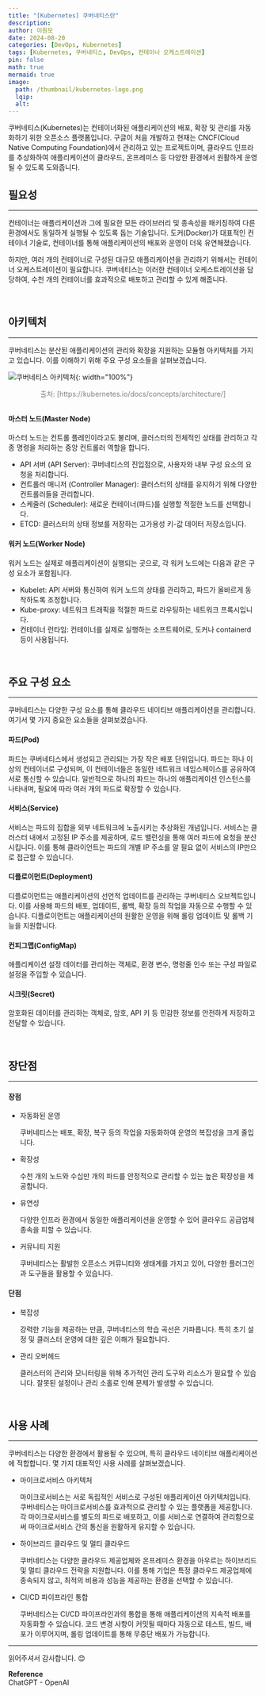 ```yaml
---
title: "[Kubernetes] 쿠버네티스란"
description: 
author: 이원모
date: 2024-08-20
categories: [DevOps, Kubernetes]
tags: [Kubernetes, 쿠버네티스, DevOps, 컨테이너 오케스트레이션]
pin: false
math: true
mermaid: true
image:
  path: /thumbnail/kubernetes-logo.png
  lqip: 
  alt: 
---
```


쿠버네티스(Kubernetes)는 컨테이너화된 애플리케이션의 배포, 확장 및 관리를 자동화하기 위한 오픈소스 플랫폼입니다. 구글이 처음 개발하고 현재는 CNCF(Cloud Native Computing Foundation)에서 관리하고 있는 프로젝트이며, 클라우드 인프라를 추상화하여 애플리케이션이 클라우드, 온프레미스 등 다양한 환경에서 원활하게 운영될 수 있도록 도와줍니다.

## 필요성
---
컨테이너는 애플리케이션과 그에 필요한 모든 라이브러리 및 종속성을 패키징하여 다른 환경에서도 동일하게 실행될 수 있도록 돕는 기술입니다. 도커(Docker)가 대표적인 컨테이너 기술로, 컨테이너를 통해 애플리케이션의 배포와 운영이 더욱 유연해졌습니다.

하지만, 여러 개의 컨테이너로 구성된 대규모 애플리케이션을 관리하기 위해서는 컨테이너 오케스트레이션이 필요합니다. 쿠버네티스는 이러한 컨테이너 오케스트레이션을 담당하여, 수천 개의 컨테이너를 효과적으로 배포하고 관리할 수 있게 해줍니다.

<br>

## 아키텍처
---
쿠버네티스는 분산된 애플리케이션의 관리와 확장을 지원하는 모듈형 아키텍처를 가지고 있습니다. 이를 이해하기 위해 주요 구성 요소들을 살펴보겠습니다.

![쿠버네티스 아키텍처](/posts/20240820/Screenshot_1.png "쿠버네티스 아키텍처"){: width="100%"}
<div style="color: gray; text-align: center; margin-bottom: 30px;">출처: [https://kubernetes.io/docs/concepts/architecture/]</div>

#### 마스터 노드(Master Node)
마스터 노드는 컨트롤 플레인이라고도 불리며, 클러스터의 전체적인 상태를 관리하고 각종 명령을 처리하는 중앙 컨트롤러 역할을 합니다.

- API 서버 (API Server): 쿠버네티스의 진입점으로, 사용자와 내부 구성 요소의 요청을 처리합니다.
- 컨트롤러 매니저 (Controller Manager): 클러스터의 상태를 유지하기 위해 다양한 컨트롤러들을 관리합니다.
- 스케줄러 (Scheduler): 새로운 컨테이너(파드)를 실행할 적절한 노드를 선택합니다.
- ETCD: 클러스터의 상태 정보를 저장하는 고가용성 키-값 데이터 저장소입니다.

#### 워커 노드(Worker Node)
워커 노드는 실제로 애플리케이션이 실행되는 곳으로, 각 워커 노드에는 다음과 같은 구성 요소가 포함됩니다.

- Kubelet: API 서버와 통신하여 워커 노드의 상태를 관리하고, 파드가 올바르게 동작하도록 조정합니다.
- Kube-proxy: 네트워크 트래픽을 적절한 파드로 라우팅하는 네트워크 프록시입니다.
- 컨테이너 런타임: 컨테이너를 실제로 실행하는 소프트웨어로, 도커나 containerd 등이 사용됩니다.

<br>

## 주요 구성 요소
---
쿠버네티스는 다양한 구성 요소를 통해 클라우드 네이티브 애플리케이션을 관리합니다. 여기서 몇 가지 중요한 요소들을 살펴보겠습니다.

#### 파드(Pod)
파드는 쿠버네티스에서 생성되고 관리되는 가장 작은 배포 단위입니다. 파드는 하나 이상의 컨테이너로 구성되며, 이 컨테이너들은 동일한 네트워크 네임스페이스를 공유하여 서로 통신할 수 있습니다. 일반적으로 하나의 파드는 하나의 애플리케이션 인스턴스를 나타내며, 필요에 따라 여러 개의 파드로 확장할 수 있습니다.

#### 서비스(Service)
서비스는 파드의 집합을 외부 네트워크에 노출시키는 추상화된 개념입니다. 서비스는 클러스터 내에서 고정된 IP 주소를 제공하며, 로드 밸런싱을 통해 여러 파드에 요청을 분산시킵니다. 이를 통해 클라이언트는 파드의 개별 IP 주소를 알 필요 없이 서비스의 IP만으로 접근할 수 있습니다.

#### 디플로이먼트(Deployment)
디플로이먼트는 애플리케이션의 선언적 업데이트를 관리하는 쿠버네티스 오브젝트입니다. 이를 사용해 파드의 배포, 업데이트, 롤백, 확장 등의 작업을 자동으로 수행할 수 있습니다. 디플로이먼트는 애플리케이션의 원활한 운영을 위해 롤링 업데이트 및 롤백 기능을 지원합니다.

#### 컨피그맵(ConfigMap)
애플리케이션 설정 데이터를 관리하는 객체로, 환경 변수, 명령줄 인수 또는 구성 파일로 설정을 주입할 수 있습니다.

#### 시크릿(Secret)
암호화된 데이터를 관리하는 객체로, 암호, API 키 등 민감한 정보를 안전하게 저장하고 전달할 수 있습니다.

<br>

## 장단점
---
#### 장점
- 자동화된 운영

  쿠버네티스는 배포, 확장, 복구 등의 작업을 자동화하여 운영의 복잡성을 크게 줄입니다.

- 확장성

  수천 개의 노드와 수십만 개의 파드를 안정적으로 관리할 수 있는 높은 확장성을 제공합니다.

- 유연성

  다양한 인프라 환경에서 동일한 애플리케이션을 운영할 수 있어 클라우드 공급업체 종속을 피할 수 있습니다.

- 커뮤니티 지원

  쿠버네티스는 활발한 오픈소스 커뮤니티와 생태계를 가지고 있어, 다양한 플러그인과 도구들을 활용할 수 있습니다.

#### 단점
- 복잡성

  강력한 기능을 제공하는 만큼, 쿠버네티스의 학습 곡선은 가파릅니다. 특히 초기 설정 및 클러스터 운영에 대한 깊은 이해가 필요합니다.

- 관리 오버헤드

  클러스터의 관리와 모니터링을 위해 추가적인 관리 도구와 리소스가 필요할 수 있습니다. 잘못된 설정이나 관리 소홀로 인해 문제가 발생할 수 있습니다.

<br>

## 사용 사례
---
쿠버네티스는 다양한 환경에서 활용될 수 있으며, 특히 클라우드 네이티브 애플리케이션에 적합합니다. 몇 가지 대표적인 사용 사례를 살펴보겠습니다.

- 마이크로서비스 아키텍처

  마이크로서비스는 서로 독립적인 서비스로 구성된 애플리케이션 아키텍처입니다. 쿠버네티스는 마이크로서비스를 효과적으로 관리할 수 있는 플랫폼을 제공합니다. 각 마이크로서비스를 별도의 파드로 배포하고, 이를 서비스로 연결하여 관리함으로써 마이크로서비스 간의 통신을 원활하게 유지할 수 있습니다.

- 하이브리드 클라우드 및 멀티 클라우드

  쿠버네티스는 다양한 클라우드 제공업체와 온프레미스 환경을 아우르는 하이브리드 및 멀티 클라우드 전략을 지원합니다. 이를 통해 기업은 특정 클라우드 제공업체에 종속되지 않고, 최적의 비용과 성능을 제공하는 환경을 선택할 수 있습니다.

- CI/CD 파이프라인 통합

  쿠버네티스는 CI/CD 파이프라인과의 통합을 통해 애플리케이션의 지속적 배포를 자동화할 수 있습니다. 코드 변경 사항이 커밋될 때마다 자동으로 테스트, 빌드, 배포가 이루어지며, 롤링 업데이트를 통해 무중단 배포가 가능합니다.

---

읽어주셔서 감사합니다. 😊 

__Reference__  
ChatGPT - OpenAI